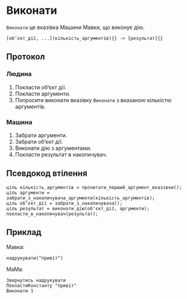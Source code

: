 # Виконати

`Виконати` <keyword>це</keyword> вказівка <subject>Машини Мавки</subject>, що виконує дію.

```
[обʼєкт_дії, ...](кількість_аргументів){} -> [результат]{}
```

## Протокол

### Людина

1. Покласти обʼєкт дії.
2. Покласти аргументи.
3. Попросити виконати вказівку `Виконати` з вказаною кількістю аргументів.

### Машина

1. Забрати аргументи.
2. Забрати обʼєкт дії.
3. Виконати дію з аргументами.
4. Покласти результат в накопичувач.

## Псевдокод втілення

```ціль
ціль кількість_аргументів = прочитати_перший_аргумент_вказівки();
ціль аргументи = забрати_з_накопичувача_аргументи(кількість_аргументів);
ціль обʼєкт_дії = забрати_з_накопичувача();
ціль результат = виконати_дію(обʼєкт_дії, аргументи);
покласти_в_накопичувач(результат);
```

## Приклад

<subject>Мавка</subject>:

```мавка
надрукувати("привіт")
```

<subject>МаМа</subject>:

```мама
Звернутись надрукувати
ПокластиКонстанту "привіт"
Виконати 1
```